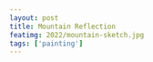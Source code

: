 ```yaml
---
layout: post
title: Mountain Reflection
featimg: 2022/mountain-sketch.jpg
tags: ['painting']
---
```

